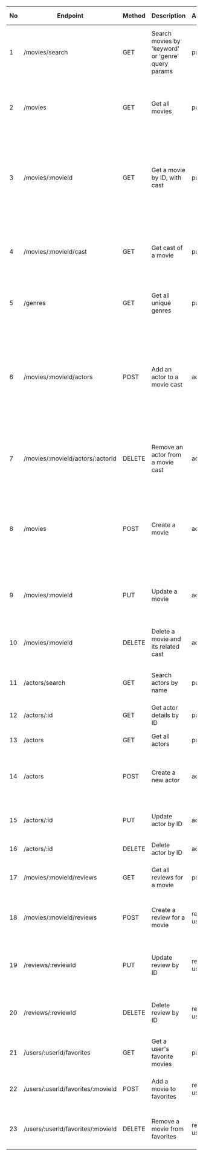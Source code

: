 | No  | Endpoint                          | Method | Description                                        | Authorization   | Request Body                                                                                                                                                                                             | Response Success                                                                                     | Response Error                                                                                                   |
| --- | --------------------------------- | ------ | -------------------------------------------------- | --------------- | -------------------------------------------------------------------------------------------------------------------------------------------------------------------------------------------------------- | ---------------------------------------------------------------------------------------------------- | ---------------------------------------------------------------------------------------------------------------- |
| 1   | /movies/search                    | GET    | Search movies by 'keyword' or 'genre' query params | public          | None (query params: keyword?, genre?)                                                                                                                                                                    | {status: string, msg: string, movies: array of Movie objects}                                        |                                                                                                                  |
| 2   | /movies                           | GET    | Get all movies                                     | public          | None                                                                                                                                                                                                     | {status: string, msg: string, movies: array of Movie objects}                                        | 500: Error retrieving movies                                                                                     |
| 3   | /movies/:movieId                  | GET    | Get a movie by ID, with cast                       | public          | None                                                                                                                                                                                                     | {status: string, msg: string, movie: Movie object, cast: array of Cast objects with populated actor} | 400: Error getting specified movie; 404: Movie not found                                                         |
| 4   | /movies/:movieId/cast             | GET    | Get cast of a movie                                | public          | None                                                                                                                                                                                                     | {status: string, msg: string, cast: array of Cast objects with populated actor}                      | 400: Error getting cast for movie; 404: Movie not found                                                          |
| 5   | /genres                           | GET    | Get all unique genres                              | public          | None                                                                                                                                                                                                     | {status: string, genres: array of strings}                                                           | 500: Failed to fetch genres                                                                                      |
| 6   | /movies/:movieId/actors           | POST   | Add an actor to a movie cast                       | admin           | {actorId: string, character: string}                                                                                                                                                                     | {status: string, msg: string, cast: Cast object}                                                     | 400: Error adding actor to movie; 404: Movie or Actor not found; 422: 'character' required or actor already cast |
| 7   | /movies/:movieId/actors/:actorId  | DELETE | Remove an actor from a movie cast                  | admin           | None                                                                                                                                                                                                     | {status: string, msg: string}                                                                        | 400: Error removing actor from movie; 404: Cast entry not found                                                  |
| 8   | /movies                           | POST   | Create a movie                                     | admin           | {ext_id: string (required), title: string (required), releaseDate?, runtime?, description?, tagline?, collection_poster_path?, poster_path?, popularity?, vote_average?, vote_count?, genre?, keywords?} | {status: string, msg: string, movie: Movie object}                                                   | 400: Error creating new movie; 422: 'ext_id' and 'title' required                                                |
| 9   | /movies/:movieId                  | PUT    | Update a movie                                     | admin           | Partial Movie fields to update                                                                                                                                                                           | {status: string, msg: string, movie: Movie object}                                                   | 400: Error updating movie; 404: Movie not found                                                                  |
| 10  | /movies/:movieId                  | DELETE | Delete a movie and its related cast                | admin           | None                                                                                                                                                                                                     | {status: string, msg: string}                                                                        | 500: Error deleting movie; 404: Movie not found                                                                  |
| 11  | /actors/search                    | GET    | Search actors by name                              | public          | Query: name (string, required)                                                                                                                                                                           | 200 OK: List of actors matching the search                                                           |                                                                                                                  |
| 12  | /actors/:id                       | GET    | Get actor details by ID                            | public          | Path: id (actor ID)                                                                                                                                                                                      | 200 OK: Actor details                                                                                | 404 Not Found: Actor not found                                                                                   |
| 13  | /actors                           | GET    | Get all actors                                     | public          | None                                                                                                                                                                                                     | 200 OK: List of all actors                                                                           |                                                                                                                  |
| 14  | /actors                           | POST   | Create a new actor                                 | admin           | JSON body: ext_id (string, required), name (string, required), plus optional fields like birthday, place_of_birth, nationality, biography, profile_path, popularity                                      | 201 Created: Created actor data                                                                      | 400 Validation error                                                                                             |
| 15  | /actors/:id                       | PUT    | Update actor by ID                                 | admin           | Path: id (actor ID), JSON body with any actor fields to update                                                                                                                                           | 200 OK: Updated actor data                                                                           | 400 Validation error, 404 Not Found                                                                              |
| 16  | /actors/:id                       | DELETE | Delete actor by ID                                 | admin           | Path: id (actor ID)                                                                                                                                                                                      | 200 OK: Deletion confirmation                                                                        | 404 Not Found                                                                                                    |
| 17  | /movies/:movieId/reviews          | GET    | Get all reviews for a movie                        | public          | Path: movieId (movie ID)                                                                                                                                                                                 | 200 OK: List of reviews with user info                                                               |                                                                                                                  |
| 18  | /movies/:movieId/reviews          | POST   | Create a review for a movie                        | registered user | Path: movieId (movie ID), JSON body: rating (number), comment (string)                                                                                                                                   | 201 Created: Review created                                                                          | 400 Validation error if user already reviewed                                                                    |
| 19  | /reviews/:reviewId                | PUT    | Update review by ID                                | registered user | Path: reviewId (review ID), JSON body: rating, comment                                                                                                                                                   | 200 OK: Review updated                                                                               | 403 Forbidden if user is not owner, 404 Not Found                                                                |
| 20  | /reviews/:reviewId                | DELETE | Delete review by ID                                | registered user | Path: reviewId (review ID)                                                                                                                                                                               | 200 OK: Review deleted                                                                               | 403 Forbidden if user is not owner, 404 Not Found                                                                |
| 21  | /users/:userId/favorites          | GET    | Get a user's favorite movies                       | public          | Path: userId (user ID)                                                                                                                                                                                   | 200 OK: List of user's favorite movies                                                               |                                                                                                                  |
| 22  | /users/:userId/favorites/:movieId | POST   | Add a movie to favorites                           | registered user | Path: userId, movieId                                                                                                                                                                                    | 200 OK: Movie added to favorites                                                                     | 400 Validation error if already in favorites                                                                     |
| 23  | /users/:userId/favorites/:movieId | DELETE | Remove a movie from favorites                      | registered user | Path: userId, movieId                                                                                                                                                                                    | 200 OK: Movie removed from favorites                                                                 | 404 Not Found if not in favorites                                                                                |
